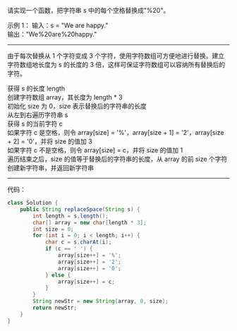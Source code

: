 请实现一个函数，把字符串 s 中的每个空格替换成"%20"。

示例 1：
输入：s = "We are happy."                            
输出："We%20are%20happy."                     

***
由于每次替换从 1 个字符变成 3 个字符，使用字符数组可方便地进行替换。建立字符数组地长度为 s 的长度的 3 倍，这样可保证字符数组可以容纳所有替换后的字符。          

获得 s 的长度 length                
创建字符数组 array，其长度为 length * 3                  
初始化 size 为 0，size 表示替换后的字符串的长度                  
从左到右遍历字符串 s                 
获得 s 的当前字符 c                   
如果字符 c 是空格，则令 array[size] = '%'，array[size + 1] = '2'，array[size + 2] = '0'，并将 size 的值加 3                 
如果字符 c 不是空格，则令 array[size] = c，并将 size 的值加 1                     
遍历结束之后，size 的值等于替换后的字符串的长度，从 array 的前 size 个字符创建新字符串，并返回新字符串

***

代码：
```java
class Solution {
    public String replaceSpace(String s) {
        int length = s.length();
        char[] array = new char[length * 3];
        int size = 0;
        for (int i = 0; i < length; i++) {
            char c = s.charAt(i);
            if (c == ' ') {
                array[size++] = '%';
                array[size++] = '2';
                array[size++] = '0';
            } else {
                array[size++] = c;
            }
        }
        String newStr = new String(array, 0, size);
        return newStr;
    }
}
```
